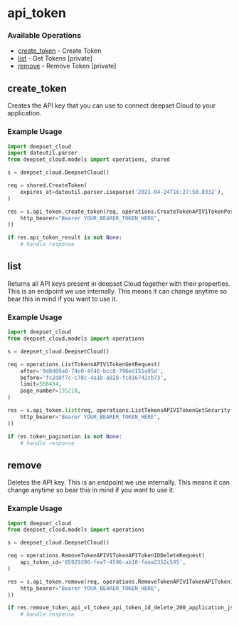# api_token

### Available Operations

* [create_token](#create_token) - Create Token
* [list](#list) - Get Tokens [private]
* [remove](#remove) - Remove Token [private]

## create_token

Creates the API key that you can use to connect deepset Cloud to your application.

### Example Usage

```python
import deepset_cloud
import dateutil.parser
from deepset_cloud.models import operations, shared

s = deepset_cloud.DeepsetCloud()

req = shared.CreateToken(
    expires_at=dateutil.parser.isoparse('2021-04-24T16:27:50.833Z'),
)

res = s.api_token.create_token(req, operations.CreateTokenAPIV1TokenPostSecurity(
    http_bearer="Bearer YOUR_BEARER_TOKEN_HERE",
))

if res.api_token_result is not None:
    # handle response
```

## list

Returns all API keys present in deepset Cloud together with their properties. This is an endpoint we use internally. This means it can change anytime so bear this in mind if you want to use it.

### Example Usage

```python
import deepset_cloud
from deepset_cloud.models import operations

s = deepset_cloud.DeepsetCloud()

req = operations.ListTokensAPIV1TokenGetRequest(
    after='9d8d69a6-74e0-4f46-bcc8-796ed151a05d',
    before='fc2ddf7c-c78c-4a1b-a928-fc816742cb73',
    limit=568434,
    page_number=135218,
)

res = s.api_token.list(req, operations.ListTokensAPIV1TokenGetSecurity(
    http_bearer="Bearer YOUR_BEARER_TOKEN_HERE",
))

if res.token_pagination is not None:
    # handle response
```

## remove

Deletes the API key. This is an endpoint we use internally. This means it can change anytime so bear this in mind if you want to use it.

### Example Usage

```python
import deepset_cloud
from deepset_cloud.models import operations

s = deepset_cloud.DeepsetCloud()

req = operations.RemoveTokenAPIV1TokenAPITokenIDDeleteRequest(
    api_token_id='05929396-fea7-4596-ab10-faaa2352c595',
)

res = s.api_token.remove(req, operations.RemoveTokenAPIV1TokenAPITokenIDDeleteSecurity(
    http_bearer="Bearer YOUR_BEARER_TOKEN_HERE",
))

if res.remove_token_api_v1_token_api_token_id_delete_200_application_json_any is not None:
    # handle response
```

